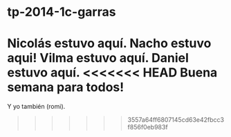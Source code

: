 tp-2014-1c-garras
=================
Nicolás estuvo aquí. 
Nacho estuvo aqui!
Vilma estuvo aquí.
Daniel estuvo aquí.
<<<<<<< HEAD
Buena semana para todos!
=======
Y yo también (romi).
>>>>>>> 3557a64ff6807145cd63e42fbcc3f856f0eb983f

